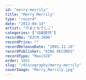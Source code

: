 ```yaml
---
id: "merry-merrily"
title: "Merry Merrily"
type: "record"
date: "2013-04-14"
artist: "やまとなでしこ"
categories: ["词曲提供"]
recordNo: "KICM-3006"
recordPrice: ""
recordReleaseDate: "2001.12.16"
recordPublisher: "KING RECORDS"
recordType: "MaxiSCD"
order: 3801
slug: "/discography/merry-merrily"
coverImage: "Merry_Merrily.jpg"
---
```



